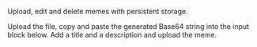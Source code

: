 Upload, edit and delete memes with persistent storage.

Upload the file, copy and paste the generated Base64 string into the input block below. Add a title and a description and upload the meme.
